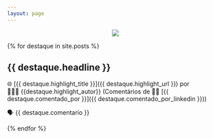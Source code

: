 ```yaml
---
layout: page
---
```

<p align="center"><img src="https://destaque.srebrasil.com/assets/destaques.gif"></p>

{% for destaque in site.posts %}

## **{{ destaque.headline }}**

🌐 [{{ destaque.highlight_title }}]({{ destaque.highlight_url }}) por 👱🏼‍♂️ {{destaque.highlight_autor}} (Comentários de :man_technologist: [{{ destaque.comentado_por }}]({{ destaque.comentado_por_linkedin }}))

🗣️ {{ destaque.comentario }}</p>

{% endfor %}